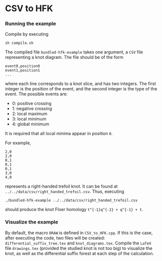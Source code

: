 # CSV to HFK
### Running the example
Compile by executing
```
sh compile.sh
```
The compiled file `bundled-hfk-example` takes one argument, a `CSV` file
representing a knot diagram. The file should be of the form
```
event0,position0
event1,position1
...
```
where each line corresponds to a knot slice, and has two integers. The first
integer is the position of the event, and the second integer is the type of
the event. The possible events are:
- 0: positive crossing
- 1: negative crossing
- 2: local maximum
- 3: local minimum
- 4: global minimum

It is required that all local minima appear in position `0`.

For example,
```
2,0
2,0
0,1
0,1
0,1
3,0
4,0
```
represents a right-handed trefoil knot. It can be found at
`../../data/csv/right_handed_trefoil.csv`. Thus, executing
```
./bundled-hfk-example ../../data/csv/right_handed_trefoil.csv
```
should produce the knot Floer homology `t^{-1}q^{-2} + q^{-1} + t`.

### Visualize the example
By default, the macro `DRAW` is defined in `CSV_to_HFK.cpp`. If this is the
case, after executing the code, two files will be created:
`differential_suffix_tree.tex` and `knot_diagrams.tex`. Compile the `LaTeX` file
`drawings.tex` (provided the studied knot is not too big) to visualize the
knot, as well as the differential suffix forest at each step of the
calculation.